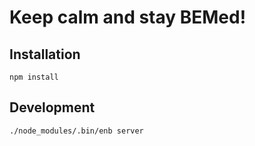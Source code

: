 # Keep calm and stay BEMed!

## Installation

    npm install

## Development

    ./node_modules/.bin/enb server
